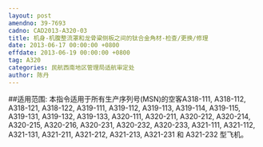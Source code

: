 ```yaml
---
layout: post
amendno: 39-7693
cadno: CAD2013-A320-03
title: 机身-机腹整流罩和龙骨粱侧板之间的钛合金角材-检查/更换/修理
date: 2013-06-17 00:00:00 +0800
effdate: 2013-06-19 00:00:00 +0800
tag: A320
categories: 民航西南地区管理局适航审定处
author: 陈丹
---
```


##适用范围:
本指令适用于所有生产序列号(MSN)的空客A318-111, A318-112, A318-121, A318-122, A319-111, A319-112, A319-113, A319-114, A319-115, A319-131, A319-132, A319-133, A320-111, A320-211, A320-212, A320-214, A320-215, A320-216, A320-231, A320-232, A320-233, A321-111, A321-112, A321-131, A321-211, A321-212, A321-213, A321-231 和 A321-232 型飞机。

